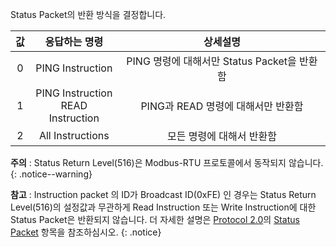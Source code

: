 Status Packet의 반환 방식을 결정합니다.

| 값 |             응답하는 명령              |                  상세설명                   |
|:--:|:--------------------------------------:|:-------------------------------------------:|
| 0  |            PING Instruction            | PING 명령에 대해서만 Status Packet을 반환함 |
| 1  | PING Instruction<br />READ Instruction |     PING과 READ 명령에 대해서만 반환함      |
| 2  |            All Instructions            |          모든 명령에 대해서 반환함          |


**주의** : Status Return Level(516)은 Modbus-RTU 프로토콜에서 동작되지 않습니다.   
{: .notice--warning}

**참고** : Instruction packet 의 ID가 Broadcast ID(0xFE) 인 경우는 Status Return Level(516)의 설정값과 무관하게 Read Instruction 또는 Write Instruction에 대한 Status Packet은 반환되지 않습니다. 더 자세한 설명은 [Protocol 2.0]의 [Status Packet] 항목을 참조하심시오.
{: .notice}

[Status Packet]: /docs/kr/dxl/protocol2/#status-packet
[Protocol 2.0]: /docs/kr/dxl/protocol2/#status-packet
